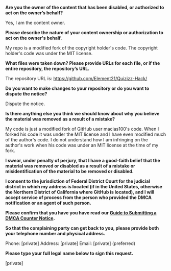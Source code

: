 **Are you the owner of the content that has been disabled, or authorized to act on the owner’s behalf?**

Yes, I am the content owner.

**Please describe the nature of your content ownership or authorization to act on the owner's behalf.**

My repo is a modified fork of the copyright holder's code. The copyright holder's code was under the MIT license.

**What files were taken down? Please provide URLs for each file, or if the entire repository, the repository’s URL.**

The repository URL is: https://github.com/Element21/Quizizz-Hack/

**Do you want to make changes to your repository or do you want to dispute the notice?**

Dispute the notice.

**Is there anything else you think we should know about why you believe the material was removed as a result of a mistake?**

My code is just a modified fork of GitHub user macias100's code. When I forked his code it was under the MIT license and I have even modified much of the author's code. I do not understand how I am infringing on the author's work when his code was under an MIT license at the time of my fork.

**I swear, under penalty of perjury, that I have a good-faith belief that the material was removed or disabled as a result of a mistake or misidentification of the material to be removed or disabled.**

**I consent to the jurisdiction of Federal District Court for the judicial district in which my address is located (if in the United States, otherwise the Northern District of California where GitHub is located), and I will accept service of process from the person who provided the DMCA notification or an agent of such person.**

**Please confirm that you have you have read our <a href="https://help.github.com/articles/guide-to-submitting-a-dmca-counter-notice/">Guide to Submitting a DMCA Counter Notice</a>.**

**So that the complaining party can get back to you, please provide both your telephone number and physical address.**

Phone: [private]
Address: [private]
Email: [private] (preferred)

**Please type your full legal name below to sign this request.**

[private]
